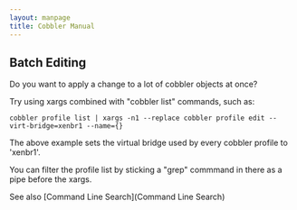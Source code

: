 ```yaml
---
layout: manpage
title: Cobbler Manual
---
```

## Batch Editing

Do you want to apply a change to a lot of cobbler objects at once?

Try using xargs combined with "cobbler list" commands, such as:

    cobbler profile list | xargs -n1 --replace cobbler profile edit --virt-bridge=xenbr1 --name={} 

The above example sets the virtual bridge used by every cobbler
profile to 'xenbr1'.

You can filter the profile list by sticking a "grep" commmand in
there as a pipe before the xargs.

See also [Command Line Search](Command Line Search)